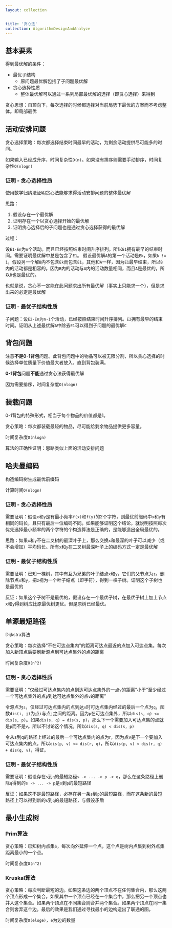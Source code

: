 ```yaml
---
layout: collection


title: '贪心法'
collection: AlgorithmDesignAndAnalyze
---
```


## 基本要素

得到最优解的条件：

- 最优子结构
	- 原问题最优解包括了子问题最优解
- 贪心选择性质
	- 整体最优解可以通过一系列局部最优解的选择（即贪心选择）来得到

贪心思想：自顶向下，每次选择的时候都选择对当前局势下最优的方案而不考虑整体。即局部最优

## 活动安排问题

贪心选择策略：每次都选择结束时间最早的活动，为剩余活动提供尽可能多的时间。

如果输入已经成升序，时间复杂性`O(n)`。如果没有排序则需要手动排序，时间复杂性`O(nlogn)`

### 证明 - 贪心选择性质

使用数学归纳法证明贪心法能够求得活动安排问题的整体最优解

思路：

1. 假设存在一个最优解
2. 证明存在一个以贪心选择开始的最优解
3. 证明贪心选择后的子问题也是通过贪心选择获得的最优解

过程：

设`E1-En`为`n`个活动。而且已经按照结束时间升序排列。所以`E1`拥有最早的结束时间。需要证明最优解中总是包含了`E1`。
假设最优解`A`的第一个活动是`Ek`，如果`k != 1`，假设另一个解`B`内不包含`Ek`而包含`E1`，其他和`A`一样，因为`E1`最早结束，所以`B`内的活动都是相容的。因为`B`内的活动与`A`内的活动数量相同，而且`A`是最优的，所以`B`也是最优的。

也就是说，贪心不一定能在此问题求出所有最优解（事实上只能求一个），但是求出来的必定是最优解

### 证明 - 最优子结构性质

子问题：设`E2-En`为`n-1`个活动，已经按照结束时间升序排列。`E2`拥有最早的结束时间。证明从上述最优解`A`中除去`E1`可以得到子问题的最优解`C`

## 背包问题

注意**不是0-1背包**问题。此背包问题中的物品可以被无限分割，所以贪心选择的时候选择单位质量下价值最大者放入。直到背包装满。

**0-1背包**问题**不能**通过贪心法获得最优解

因为需要排序，时间复杂度`O(nlogn)`

## 装载问题

0-1背包的特殊形式，相当于每个物品的价值都是1。

贪心策略：每次都装载最轻的物品，尽可能给剩余物品提供更多容量。

时间复杂度`O(nlogn)`

算法的正确性证明：思路类似上面的活动安排问题

## 哈夫曼编码

构造编码树生成最优前缀码

计算时间`O(nlogn)`

### 证明 - 贪心选择性质

需要证明：假设`x`和`y`是有最小频率`f(x)`和`f(y)`的2个字符，则最优前缀码中`x`和`y`有相同的码长，且只有最后一位编码不同。如果能够证明这个结论，就说明按照每次优先选择最小频率的两个字符的个构造算法是正确的，是能够造出全局最优的。

思路：如果`x`和`y`不在二叉树的最深叶子上，那么交换`x`和最深的叶子可以减少（或不会增加）平均码长。所有`x`和`y`在二叉树最深叶子上的编码方式一定是最优解

### 证明 - 最优子结构性质

需要证明：已知一棵树，其中有互为兄弟的叶子结点`x`和`y`，它们的父节点为`z`。删除节点`x`和`y`，把`z`视为一个叶子结点（即字符），得到一棵子树。证明这个子树也是最优的

反证：如果这个子树不是最优的，假设存在一个最优子树，在最优子树上加上节点x和y得到树应比原最优树更优。但是原树已经最优。

## 单源最短路径

Dijkstra算法

贪心策略：每次选择“不在可达点集内”的距离可达点最近的点加入可达点集。每次加入新顶点后要刷新源点到可达点集外的点的距离

时间复杂度`O(n^2)`

### 证明 - 贪心选择性质

需要证明：“仅经过可达点集内的点到达可达点集外的一点`v`的距离”小于“至少经过一个可达点集外的点`p`到达可达点集外的点`v`的距离”

令源点为`s`，仅经过可达点集内的点到达`v`时可达点集内经过的最后一个点为`q`，函数`dis(i, j)`为点`i`与点`j`之间的距离。因为`p`在可达点集外，所以`dis(s, q) <= dis(s, p)`。如果`dis(s, q) = dis(s, p)`，那么下一个需要加入可达点集的点就是`p`而不是`v`。所以不讨论这个情况。所以`dis(s, q) < dis(s, p)`

令从s到q的路径上经过的最后一个可达点集内的点为r，因为点v是下一个要加入可达点集内的点，所以`dis(p, v) <= dis(r, q)`，所以`dis(p, v) < dis(r, q) + dis(q, v)`，得证。

### 证明 - 最优子结构性质

需要证明：假设存在`s`到`q`的最短路径`s -> ... -> p -> q`，那么在这条路径上删除`q`得到的`s -> ... -> p`是`s`到`p`的最短路径

反证：如果这不是最短路径，必存在另一条`s`到`p`的最短路径，而在这条新的最短路径上可以得到新的`s`到`q`的最短路径，与假设矛盾

## 最小生成树

### Prim算法

贪心策略：已知树内点集`S`，每次向外延伸一个点，这个点是树内点集到树外点集距离最小的一个点。

时间复杂度`O(n^2)`

### Kruskal算法

贪心策略：每次判断最短的边。如果这条边的两个顶点不在任何集合内，那么这两个顶点形成一个集合。如果其中一个顶点已经在一个集合中，那么把另一个顶点也并入这个集合。如果两个顶点在不同集合则合并两个集合。如果两个顶点在同一集合则舍弃这个边。最后的效果是我们通过寻找最小的边构造出了联通的图。

时间复杂度`O(eloge)`，`e`为边的数量

